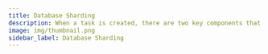 ```yaml
---
title: Database Sharding
description: When a task is created, there are two key components that must be uploaded to the Koii Network to initiate the task.
image: img/thumbnail.png
sidebar_label: Database Sharding
---
```

